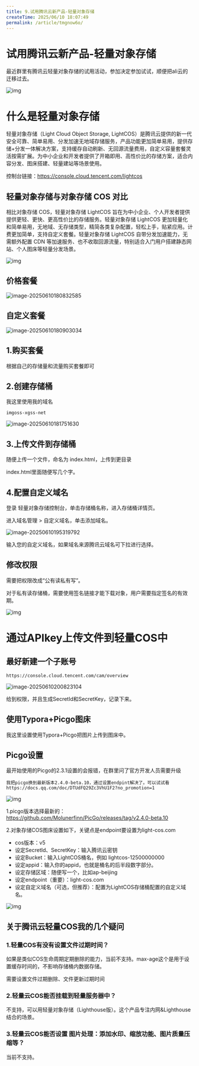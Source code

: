 ```yaml
---
title: 9.试用腾讯云新产品-轻量对象存储
createTime: 2025/06/10 18:07:49
permalink: /article/tmgnow6o/
---
```

# 试用腾讯云新产品-轻量对象存储

最近群里有腾讯云轻量对象存储的试用活动，参加决定参加试试，顺便把ali云的迁移过去。

![img](https://imgoss.xgss.net/picgo-tx2025/QQ_1749635489120.png?tx&imageSlim1)

# 什么是轻量对象存储

轻量对象存储（Light Cloud Object Storage, LightCOS）是腾讯云提供的新一代安全可靠、简单易用、分发加速无地域存储服务，产品功能更加简单易用，提供存储+分发一体解决方案，支持缓存自动刷新、无回源流量费用，自定义容量套餐灵活按需扩展。为中小企业和开发者提供了开箱即用、高性价比的存储方案，适合内容分发、图床搭建、轻量建站等场景使用。

控制台链接：https://console.cloud.tencent.com/lightcos

## 轻量对象存储与对象存储 COS 对比

相比对象存储 COS，轻量对象存储 LightCOS 旨在为中小企业、个人开发者提供提供更轻、更快、更高性价比的存储服务。轻量对象存储 LightCOS 更加轻量化和简单易用，无地域、无存储类型，精简各类复杂配置，轻松上手，贴紧应用。计费更加简单，支持自定义套餐。轻量对象存储 LightCOS 自带分发加速能力，无需额外配置 CDN 等加速服务、也不收取回源流量，特别适合入门用户搭建静态网站、个人图床等轻量分发场景。

![img](https://imgoss.xgss.net/picgo-tx2025/QQ_1749635390894.png?tx)



## 价格套餐

![image-20250610180832585](https://imgoss.xgss.net/picgo2025/image-20250610180832585.png?aliyun)



## 自定义套餐

![image-20250610180903034](https://imgoss.xgss.net/picgo-tx2025/image-20250610180903034.png?tx&imageSlim)



## 1.购买套餐

根据自己的存储量和流量购买套餐即可



## 2.创建存储桶

我这里使用我的域名

```
imgoss-xgss-net
```

![image-20250610181751630](https://imgoss.xgss.net/picgo-tx2025/image-20250610181751630.png?tx&imageSlim)

## 3.上传文件到存储桶

随便上传一个文件，命名为 index.html，上传到更目录

index.html里面随便写几个字。



## 4.配置自定义域名

登录 轻量对象存储控制台，单击存储桶名称，进入存储桶详情页。

进入域名管理 > 自定义域名，单击添加域名。

![image-20250610195319792](https://imgoss.xgss.net/picgo-tx2025/image-20250610195319792.png?tx&imageSlim)

输入您的自定义域名，如果域名来源腾讯云域名可下拉进行选择。

## 修改权限

需要把权限改成“公有读私有写”。

对于私有读存储桶，需要使用签名链接才能下载对象，用户需要指定签名的有效期。

![img](https://imgoss.xgss.net/picgo-tx2025/QQ_1749632254299.png?tx&imageSlim)

# 通过APIkey上传文件到轻量COS中

## 最好新建一个子账号

```
https://console.cloud.tencent.com/cam/overview
```

![image-20250610200823104](https://imgoss.xgss.net/picgo-tx2025/image-20250610200823104.png?tx&imageSlim)

给到权限，并且生成SecretId和SecretKey，记录下来。



## 使用Typora+Picgo图床

我这里设置使用Typora+Picgo把图片上传到图床中。



## Picgo设置

最开始使用的Picgo的2.3.1设置的会报错，在群里问了官方开发人员需要升级

```
我把picgo换到最新版本2.4.0-beta.10，通过设置endpint解决了。可以试试看
https://docs.qq.com/doc/DTUdFQ29Zc3VhU1F2?no_promotion=1
```



![img](https://imgoss.xgss.net/picgo-tx2025/QQ_1749633823397.png?tx&imageSlim)

1.picgo版本选择最新的：https://github.com/Molunerfinn/PicGo/releases/tag/v2.4.0-beta.10

2.对象存储COS图床设置如下，关键点是endpoint要设置为light-cos.com

- cos版本：v5
- 设定SecretId、SecretKey：输入腾讯云密钥
- 设定Bucket：输入LightCOS桶名，例如 lightcos-12500000000
- 设定appid：输入你的appid，也就是桶名的后半段数字部分。
- 设定存储区域：随便写一个，比如ap-beijing
- 设定endpoint（重要）：light-cos.com
- 设定自定义域名（可选，但推荐）：配置为LightCOS存储桶配置的自定义域名。

![img](https://imgoss.xgss.net/picgo-tx2025/QQ_1749633705793.png?tx&imageSlim)



## 关于腾讯云轻量COS我的几个疑问

### 1.轻量COS有没有设置文件过期时间？ 

如果是类似COS生命周期定期删除的能力，当前不支持。max-age这个是用于设置缓存时间的，不影响存储桶内数据存储。

需要设置文件过期删除、文件更新过期时间



### 2.轻量云COS能否挂载到轻量服务器中？

不支持，可以用轻量对象存储（Lighthouse版）。这个产品专注内网&Lighthouse结合的场景。



### 3.轻量云COS能否设置 图片处理：添加水印、缩放功能、图片质量压缩等？

当前不支持。



